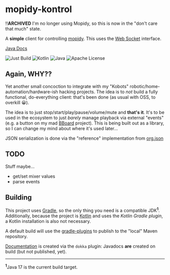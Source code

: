 # mopidy-kontrol

‼️**ARCHIVED** I'm no longer using Mopidy, so this is now in the "don't care that much" state.

A **simple** client for controlling [mopidy](https://mopidy.com/). This uses the [Web Socket](https://docs.mopidy.com/en/latest/api/http/#websocket-api) interface.

[Java Docs](https://eagrahamjr.github.io/mopidy-kontrol/)

![Just Build](https://github.com/EAGrahamJr/HAssK/actions/workflows/build.yaml/badge.svg) ![Kotlin](https://badgen.net/badge/Kotlin/1.9.10/purple)  ![Java](https://badgen.net/badge/Java/17/orange) ![Apache License](https://badgen.net/github/license/EAGrahamJr/HAssK)

## Again, **WHY**??

Yet another small concoction to integrate with my "Kobots" robotic/home-automation/hardware-ish hacking projects. The idea is to _not_ build a fully functional, do-everything client: that's been done (as usual with OSS, to overkill :grinning:).

The idea is to just stop/start/play/pause/volume/mute and **that's it**. It's to be used in the ecosystem to just _barely_ manage playback via external "events" (e.g. a button on my mad [BBoard](https://github.com/EAGrahamJr/kobots-buttonboard) project). This is being built out as a library, so I can change my mind about where it's used later...

JSON serialization is done via the "reference" implementation from [org.json](https://github.com/stleary/JSON-java)

## TODO

Stuff maybe...

- get/set mixer values
- parse events

## Building

This project uses [Gradle](https://gradle.org), so the only thing you need is a compatible JDK<sup>**1**</sup>. Additionally, because the project is [Kotlin](https://kotlinlang.org) and uses the _Kotlin Gradle plugin_, a Kotlin installation is also not necessary.

A default build will use the [gradle-plugins](https://github.com/EAGrahamJr/gradle-scripts) to publish to the "local" Maven repository.

[Documentation](docs) is created via the `dokka` plugin: Javadocs **are** created on build (but not published, yet).

---

<sup>**1**</sup>Java 17 is the current build target.
